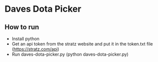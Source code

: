 # Daves Dota Picker
## How to run
- Install python
- Get an api token from the stratz website and put it in the token.txt file (https://stratz.com/api)
- Run daves-dota-picker.py (python daves-dota-picker.py)